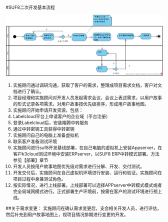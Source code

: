 #SUF8二次开发基本流程

![](/assets/二开流程.jpg)

1. 实施顾问通过调研沟通，获取了客户的需求，整理成项目需求文档，客户对文档进行了确认。
2. 项目经理和实施顾问对开发人员发起需求会议，会议上表述需求，以用户故事的形式记录各项需求。对用户故事按优先级排序，形成用户故事地图。
3. 实施顾问开始申请开发资源，包括：
 1. Labelcloud平台上申请客户的企业域（平台注册）
 2. 登录Labelcloud后，安装隆腾中转服务
 3. 通过中转密钥工具获得中转密钥
 4. 实施顾问自己的电脑上准备虚拟机
 5. 联系客户准备测试环境
4. 实施顾问进行suf8开发基线部署，在自己电脑的虚拟机上安装Appserver，在客户k3cloud测试环境中安装ERPserver，以SUF8 ERP中转模式部署。方法参见【部署】章节
5. 开发人员按用户故事地图优先级对需求进行分解、开发、交付测试。
6. 开发交付后，实施顾问在自己虚拟机环境进行安装、运行和验证。实施顾问在项目过程中身兼测试角色。
7. 按实际情况，进行上线部署。上线部署可以选择APPserver中转模式模式或者完全局域网模式进行。正式部署生产环境前，按需在客户的测试环境进行预上线。

##关于需求变更：
实施顾问在确认需求变更后，支会相关开发人员，进行评估，然后补充到用户故事地图上，视项目情况排期进行变更的开发。


